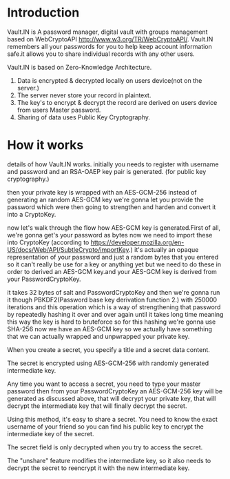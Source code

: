 # Introduction
Vault.IN is A password manager, digital vault with groups management based on WebCryptoAPI http://www.w3.org/TR/WebCryptoAPI/. Vault.IN remembers all your passwords for you to help keep account information safe.it allows you to share individual records with any other users.

Vault.IN is based on Zero-Knowledge Architecture.
1) Data is encrypted & decrypted locally on users device(not on the server.)
2) The server never store your record in plaintext.
3) The key's to encrypt & decrypt the record are derived on users device from users Master password.
4) Sharing of data uses Public Key Cryptography.

# How it works
details of how Vault.IN works.
initially you needs to register with username and password and an RSA-OAEP key pair is generated. (for public key cryptography.)

then your private key is wrapped with an AES-GCM-256 instead of generating an random AES-GCM key we're gonna let you provide the password which 
were then going to strengthen and harden and convert it into a CryptoKey.

now let's walk through the flow how AES-GCM key is generated.First of all, we're gonna get's your password as bytes now we need to import these into CryptoKey (according to https://developer.mozilla.org/en-US/docs/Web/API/SubtleCrypto/importKey.) it's actually an opaque representation of your password and just a random bytes that you entered so it can't really be use for a key or anything yet but we need to do these in order to derived an AES-GCM key.and your AES-GCM key is derived from your PasswordCryptoKey. 

it takes 32 bytes of salt and PasswordCryptoKey and then we're gonna run it though PBKDF2(Password base key derivation function 2.) with 250000 iterations and this operation which is a way of strengthening that password by repeatedly hashing it over and over again until it takes long time meaning this way the key is hard to bruteforce so for this hashing we're gonna use SHA-256 now we have an AES-GCM key so we actually have something that we can actually wrapped and unpwrapped your private key.

When you create a secret, you specify a title and a secret data content.

The secret is encrypted using AES-GCM-256 with randomly generated intermediate key.

Any time you want to access a secret, you need to type your master password then from your PasswordCryptoKey an AES-GCM-256 key will be generated as discussed above, that will decrypt your private key, that will decrypt the intermediate key that will finally decrypt the secret.

Using this method, it's easy to share a secret. You need to know the exact username of your friend so you can find his public key to encrypt the intermediate key of the secret.

The secret field is only decrypted when you try to access the secret.

The "unshare" feature modifies the intermediate key, so it also needs to decrypt the secret to reencrypt it with the new intermediate key.
